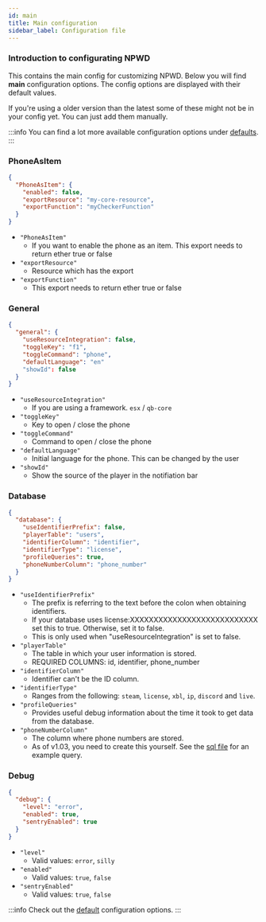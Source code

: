 ```yaml
---
id: main
title: Main configuration
sidebar_label: Configuration file
---
```


### Introduction to configurating NPWD

This contains the main config for customizing NPWD. Below you will find **main** configuration options. The config options are displayed with their default values.

If you're using a older version than the latest some of these might not be in your config yet. You can just add them manually.

:::info
You can find a lot more available configuration options under [defaults](/docs/npwd/configuration/defaults).
:::

### PhoneAsItem

```json
{
  "PhoneAsItem": {
    "enabled": false,
    "exportResource": "my-core-resource",
    "exportFunction": "myCheckerFunction"
  }
}
```

- `"PhoneAsItem"`
  - If you want to enable the phone as an item. This export needs to return ether true or false
- `"exportResource"`
  - Resource which has the export
- `"exportFunction"`
  - This export needs to return ether true or false

### General

```json
{
  "general": {
    "useResourceIntegration": false,
    "toggleKey": "f1",
    "toggleCommand": "phone",
    "defaultLanguage": "en"
    "showId": false
  }
}
```

- `"useResourceIntegration"`
  - If you are using a framework. `esx` / `qb-core`
- `"toggleKey"`
  - Key to open / close the phone
- `"toggleCommand"`
  - Command to open / close the phone
- `"defaultLanguage"`
  - Initial language for the phone. This can be changed by the user
- `"showId"`
  - Show the source of the player in the notifiation bar

### Database

```json
{
  "database": {
    "useIdentifierPrefix": false,
    "playerTable": "users",
    "identifierColumn": "identifier",
    "identifierType": "license",
    "profileQueries": true,
    "phoneNumberColumn": "phone_number"
  }
}
```

- `"useIdentifierPrefix"`
  - The prefix is referring to the text before the colon when obtaining identifiers.
  - If your database uses license:XXXXXXXXXXXXXXXXXXXXXXXXXXX set this to true. Otherwise, set it to false.
  - This is only used when "useResourceIntegration" is set to false.
- `"playerTable"`
  - The table in which your user information is stored.
  - REQUIRED COLUMNS: id, identifier, phone_number
- `"identifierColumn"`
  - Identifier can't be the ID column.
- `"identifierType"`
  - Ranges from the following: `steam`, `license`, `xbl`, `ip`, `discord` and `live`.
- `"profileQueries"`
  - Provides useful debug information about the time it took to get data from the database.
- `"phoneNumberColumn"`
  - The column where phone numbers are stored.
  - As of v1.03, you need to create this yourself. See the [sql file](https://github.com/project-error/npwd/blob/13335e98d55ea7a082bf08c7c17f24866658a2d1/import.sql#L3) for an example query.

### Debug

```json
{
  "debug": {
    "level": "error",
    "enabled": true,
    "sentryEnabled": true
  }
}
```

- `"level"`
  - Valid values: `error`, `silly`
- `"enabled"`
  - Valid values: `true`, `false`
- `"sentryEnabled"`
  - Valid values: `true`, `false`

:::info
Check out the [default](/docs/npwd/configuration/defaults) configuration options.
:::
